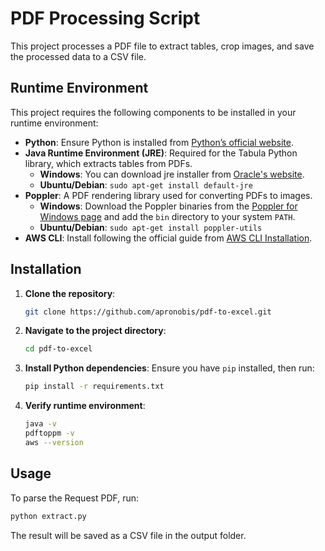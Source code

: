 # PDF Processing Script

This project processes a PDF file to extract tables, crop images, and save the processed data to a CSV file.

## Runtime Environment

This project requires the following components to be installed in your runtime environment:

- **Python**: Ensure Python is installed from [Python’s official website](https://www.python.org/downloads/). 
- **Java Runtime Environment (JRE)**: Required for the Tabula Python library, which extracts tables from PDFs.
   - **Windows**: You can download jre installer from [Oracle's website](https://www.oracle.com/java/technologies/downloads/).
   - **Ubuntu/Debian**: `sudo apt-get install default-jre`
- **Poppler**: A PDF rendering library used for converting PDFs to images.
   - **Windows**: Download the Poppler binaries from the [Poppler for Windows page](https://github.com/oschwartz10612/poppler-windows/releases) and add the `bin` directory to your system `PATH`.
   - **Ubuntu/Debian**: `sudo apt-get install poppler-utils`
- **AWS CLI**: Install following the official guide from [AWS CLI Installation](https://docs.aws.amazon.com/cli/latest/userguide/getting-started-install.html).

## Installation

1. **Clone the repository**:
    ```bash
    git clone https://github.com/apronobis/pdf-to-excel.git
    ```
2. **Navigate to the project directory**:
    ```bash
    cd pdf-to-excel
    ```
3. **Install Python dependencies**:
    Ensure you have `pip` installed, then run:
    ```bash
    pip install -r requirements.txt
    ```
4. **Verify runtime environment**:
    ```bash
    java -v
    pdftoppm -v
    aws --version
    ```

## Usage

To parse the Request PDF, run:

```bash
python extract.py
```

The result will be saved as a CSV file in the output folder.